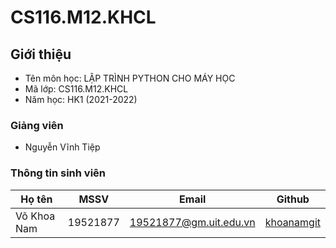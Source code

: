# CS116.M12.KHCL

## Giới thiệu
* Tên môn học: LẬP TRÌNH PYTHON CHO MÁY HỌC
* Mã lớp: CS116.M12.KHCL
* Năm học: HK1 (2021-2022)

### Giảng viên
* Nguyễn Vĩnh Tiệp

### Thông tin sinh viên

| Họ tên | MSSV | Email | Github |
| --- | --- | --- | --- | 
| Võ Khoa Nam | 19521877 | 19521877@gm.uit.edu.vn | [khoanamgit](https://github.com/khoanamgit) |

